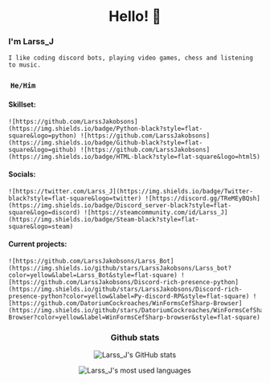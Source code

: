 <h1 style='text-align:center;'>Hello! 👋</h1>

### I'm Larss_J
    I like coding discord bots, playing video games, chess and listening to music.

### &nbsp;`He/Him`

#### Skillset:
    ![https://github.com/LarssJakobsons](https://img.shields.io/badge/Python-black?style=flat-square&logo=python) ![https://github.com/LarssJakobsons](https://img.shields.io/badge/Github-black?style=flat-square&logo=github) ![https://github.com/LarssJakobsons](https://img.shields.io/badge/HTML-black?style=flat-square&logo=html5)

#### Socials:
    ![https://twitter.com/Larss_J](https://img.shields.io/badge/Twitter-black?style=flat-square&logo=twitter) ![https://discord.gg/TReMEyBQsh](https://img.shields.io/badge/Discord_server-black?style=flat-square&logo=discord) ![https://steamcommunity.com/id/Larss_J](https://img.shields.io/badge/Steam-black?style=flat-square&logo=steam)

#### Current projects:
    ![https://github.com/LarssJakobsons/Larss_Bot](https://img.shields.io/github/stars/LarssJakobsons/Larss_bot?color=yellow&label=Larss_Bot&style=flat-square) ![https://github.com/LarssJakobsons/Discord-rich-presence-python](https://img.shields.io/github/stars/LarssJakobsons/Discord-rich-presence-python?color=yellow&label=Py-discord-RP&style=flat-square) ![https://github.com/DatoriumCockroaches/WinFormsCefSharp-Browser](https://img.shields.io/github/stars/DatoriumCockroaches/WinFormsCefSharp-Browser?color=yellow&label=WinFormsCefSharp-browser&style=flat-square)

<h3 style='text-align:center;'>Github stats</h3>
<p style="text-align: center;">
    <img src="https://github-readme-stats.vercel.app/api?username=LarssJakobsons&show_icons=true&theme=dark" alt="Larss_J's GitHub stats">
</p>
<p style="text-align: center;">
    <img src="https://github-readme-stats.vercel.app/api/top-langs/?username=LarssJakobsons&layout=compact&theme=dark" alt="Larss_J's most used languages">
</p>

<!--
**LarssJakobsons/LarssJakobsons** is a ✨ _special_ ✨ repository because its `README.md` (this file) appears on your GitHub profile.

Here are some ideas to get you started:

- 🔭 I’m currently working on ...
- 🌱 I’m currently learning ...
- 👯 I’m looking to collaborate on ...
- 🤔 I’m looking for help with ...
- 💬 Ask me about ...
- 📫 How to reach me: ...
- 😄 Pronouns: ...
- ⚡ Fun fact: ...
-->
